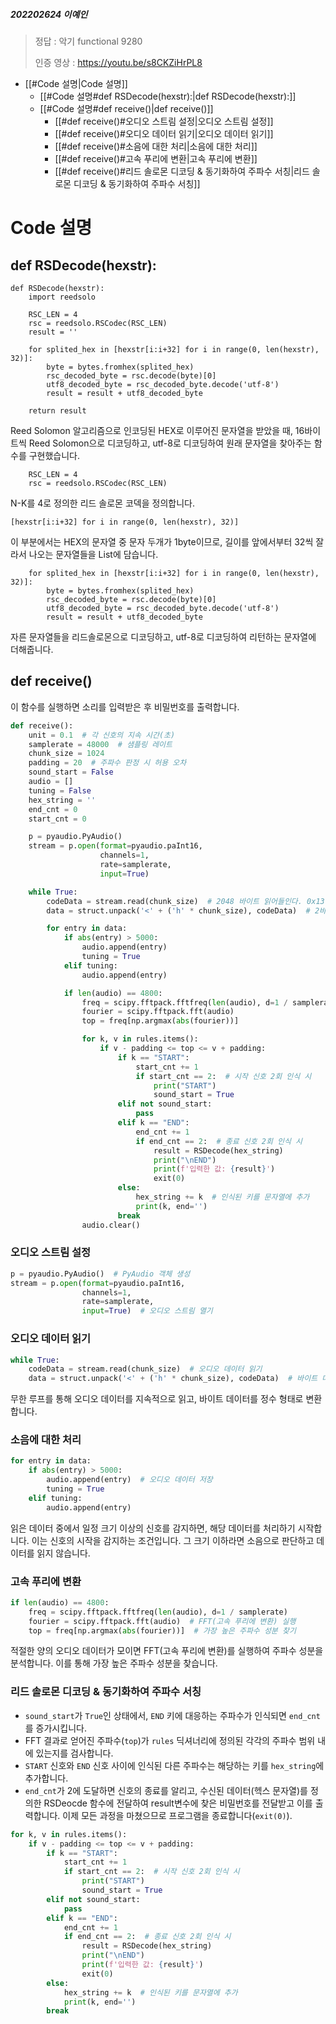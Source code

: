 ##### 202202624 이예인


>정답 : 악기 functional 9280
>
>인증 영상 : https://youtu.be/s8CKZiHrPL8


- [[#Code 설명|Code 설명]]
	- [[#Code 설명#def RSDecode(hexstr):|def RSDecode(hexstr):]]
	- [[#Code 설명#def receive()|def receive()]]
		- [[#def receive()#오디오 스트림 설정|오디오 스트림 설정]]
		- [[#def receive()#오디오 데이터 읽기|오디오 데이터 읽기]]
		- [[#def receive()#소음에 대한 처리|소음에 대한 처리]]
		- [[#def receive()#고속 푸리에 변환|고속 푸리에 변환]]
		- [[#def receive()#리드 솔로몬 디코딩 & 동기화하여 주파수 서칭|리드 솔로몬 디코딩 & 동기화하여 주파수 서칭]]


# Code 설명


## def RSDecode(hexstr):

```
def RSDecode(hexstr):  
    import reedsolo  
  
    RSC_LEN = 4  
    rsc = reedsolo.RSCodec(RSC_LEN)  
    result = ''  
  
    for splited_hex in [hexstr[i:i+32] for i in range(0, len(hexstr), 32)]:  
        byte = bytes.fromhex(splited_hex)  
        rsc_decoded_byte = rsc.decode(byte)[0]  
        utf8_decoded_byte = rsc_decoded_byte.decode('utf-8')  
        result = result + utf8_decoded_byte  
  
    return result
```

Reed Solomon 알고리즘으로 인코딩된 HEX로 이루어진 문자열을 받았을 때,
16바이트씩 Reed Solomon으로 디코딩하고, utf-8로 디코딩하여 원래 문자열을 찾아주는 함수를 구현했습니다.


```
    RSC_LEN = 4  
    rsc = reedsolo.RSCodec(RSC_LEN) 
```
N-K를 4로 정의한 리드 솔로몬 코덱을 정의합니다.



```
[hexstr[i:i+32] for i in range(0, len(hexstr), 32)]
```

이 부분에서는 HEX의 문자열 중 문자 두개가 1byte이므로, 길이를 앞에서부터 32씩 잘라서 나오는 문자열들을 List에 담습니다.


```
    for splited_hex in [hexstr[i:i+32] for i in range(0, len(hexstr), 32)]:  
        byte = bytes.fromhex(splited_hex)  
        rsc_decoded_byte = rsc.decode(byte)[0]  
        utf8_decoded_byte = rsc_decoded_byte.decode('utf-8')  
        result = result + utf8_decoded_byte  
```

자른 문자열들을 리드솔로몬으로 디코딩하고, utf-8로 디코딩하여 리턴하는 문자열에 더해줍니다.


## def receive()

이 함수를 실행하면 소리를 입력받은 후 비밀번호를 출력합니다.

```python
def receive():
    unit = 0.1  # 각 신호의 지속 시간(초)
    samplerate = 48000  # 샘플링 레이트
    chunk_size = 1024
    padding = 20  # 주파수 판정 시 허용 오차
    sound_start = False
    audio = []
    tuning = False
    hex_string = ''
    end_cnt = 0
    start_cnt = 0

    p = pyaudio.PyAudio()
    stream = p.open(format=pyaudio.paInt16,
                    channels=1,
                    rate=samplerate,
                    input=True)

    while True:
        codeData = stream.read(chunk_size)  # 2048 바이트 읽어들인다. 0x13 ..
        data = struct.unpack('<' + ('h' * chunk_size), codeData)  # 2바이트씩 10진수로 변환한다.

        for entry in data:
            if abs(entry) > 5000:
                audio.append(entry)
                tuning = True
            elif tuning:
                audio.append(entry)

            if len(audio) == 4800:
                freq = scipy.fftpack.fftfreq(len(audio), d=1 / samplerate)
                fourier = scipy.fftpack.fft(audio)
                top = freq[np.argmax(abs(fourier))]

                for k, v in rules.items():
                    if v - padding <= top <= v + padding:
                        if k == "START":
                            start_cnt += 1
                            if start_cnt == 2:  # 시작 신호 2회 인식 시
                                print("START")
                                sound_start = True
                        elif not sound_start:
                            pass
                        elif k == "END":
                            end_cnt += 1
                            if end_cnt == 2:  # 종료 신호 2회 인식 시
                                result = RSDecode(hex_string)
                                print("\nEND")
                                print(f'입력한 값: {result}')
                                exit(0)
                        else:
                            hex_string += k  # 인식된 키를 문자열에 추가
                            print(k, end='')
                        break
                audio.clear()
```

### 오디오 스트림 설정

```python
p = pyaudio.PyAudio()  # PyAudio 객체 생성
stream = p.open(format=pyaudio.paInt16,
                channels=1,
                rate=samplerate,
                input=True)  # 오디오 스트림 열기
```


### 오디오 데이터 읽기

```python
while True:
    codeData = stream.read(chunk_size)  # 오디오 데이터 읽기
    data = struct.unpack('<' + ('h' * chunk_size), codeData)  # 바이트 데이터를 정수로 변환
```

무한 루프를 통해 오디오 데이터를 지속적으로 읽고, 바이트 데이터를 정수 형태로 변환합니다.


### 소음에 대한 처리

```python
for entry in data:
    if abs(entry) > 5000:
        audio.append(entry)  # 오디오 데이터 저장
        tuning = True
    elif tuning:
        audio.append(entry)
```

읽은 데이터 중에서 일정 크기 이상의 신호를 감지하면, 해당 데이터를 처리하기 시작합니다. 이는 신호의 시작을 감지하는 조건입니다. 그 크기 이하라면 소음으로 판단하고 데이터를 읽지 않습니다.


### 고속 푸리에 변환

```python
if len(audio) == 4800:
    freq = scipy.fftpack.fftfreq(len(audio), d=1 / samplerate)
    fourier = scipy.fftpack.fft(audio)  # FFT(고속 푸리에 변환) 실행
    top = freq[np.argmax(abs(fourier))]  # 가장 높은 주파수 성분 찾기
```

적절한 양의 오디오 데이터가 모이면 FFT(고속 푸리에 변환)를 실행하여 주파수 성분을 분석합니다. 이를 통해 가장 높은 주파수 성분을 찾습니다.


### 리드 솔로몬 디코딩 & 동기화하여 주파수 서칭

- `sound_start`가 `True`인 상태에서, `END` 키에 대응하는 주파수가 인식되면 `end_cnt`를 증가시킵니다. 
- FFT 결과로 얻어진 주파수(`top`)가 `rules` 딕셔너리에 정의된 각각의 주파수 범위 내에 있는지를 검사합니다.
- `START` 신호와 `END` 신호 사이에 인식된 다른 주파수는 해당하는 키를 `hex_string`에 추가합니다.
- `end_cnt`가 2에 도달하면 신호의 종료를 알리고, 수신된 데이터(헥스 문자열)를 정의한 RSDeocde 함수에 전달하여 result변수에 찾은 비밀번호를 전달받고 이를 출력합니다. 이제 모든 과정을 마쳤으므로 프로그램을 종료합니다(`exit(0)`).

```python
for k, v in rules.items():  
    if v - padding <= top <= v + padding:  
        if k == "START":  
            start_cnt += 1  
            if start_cnt == 2:  # 시작 신호 2회 인식 시  
                print("START")  
                sound_start = True  
        elif not sound_start:  
            pass  
        elif k == "END":  
            end_cnt += 1  
            if end_cnt == 2:  # 종료 신호 2회 인식 시  
                result = RSDecode(hex_string)  
                print("\nEND")  
                print(f'입력한 값: {result}')  
                exit(0)  
        else:  
            hex_string += k  # 인식된 키를 문자열에 추가  
            print(k, end='')  
        break

```

